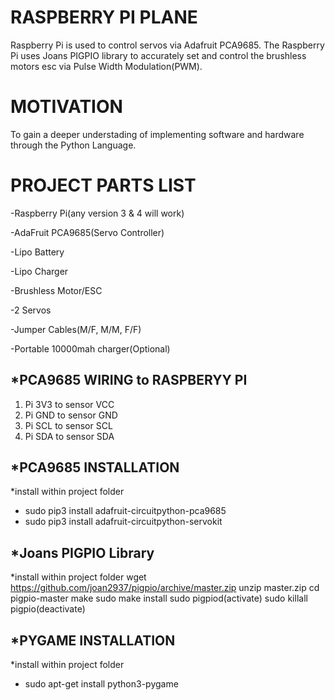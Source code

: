 # RASPBERRY PI PLANE
Raspberry Pi is used to control servos via Adafruit PCA9685. The Raspberry Pi uses Joans PIGPIO library to accurately set and control the brushless motors esc via Pulse Width Modulation(PWM).

# MOTIVATION
To gain a deeper understading of implementing software and hardware through the Python Language.

# PROJECT PARTS LIST
  -Raspberry Pi(any version 3 & 4 will work)
  
  -AdaFruit PCA9685(Servo Controller)
  
  -Lipo Battery
  
  -Lipo Charger
  
  -Brushless Motor/ESC
  
  -2 Servos
  
  -Jumper Cables(M/F, M/M, F/F)
  
  -Portable 10000mah charger(Optional)


## *PCA9685 WIRING to RASPBERYY PI
  1. Pi 3V3 to sensor VCC
  2. Pi GND to sensor GND
  3. Pi SCL to sensor SCL
  4. Pi SDA to sensor SDA


## *PCA9685 INSTALLATION
  *install within project folder
  - sudo pip3 install adafruit-circuitpython-pca9685
  - sudo pip3 install adafruit-circuitpython-servokit

## *Joans PIGPIO Library
  *install within project folder
  wget https://github.com/joan2937/pigpio/archive/master.zip
  unzip master.zip
  cd pigpio-master
  make
  sudo make install
  sudo pigpiod(activate)
  sudo killall pigpio(deactivate)
  
## *PYGAME INSTALLATION
  *install within project folder
  - sudo apt-get install python3-pygame



 


  
  

